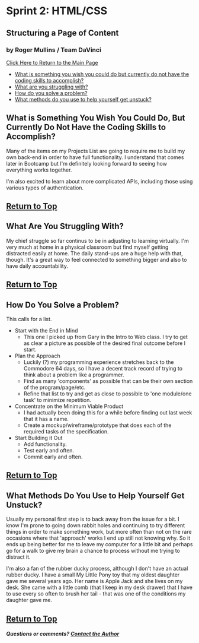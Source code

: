 # Sprint 2: HTML/CSS
## Structuring a Page of Content
### by Roger Mullins / Team DaVinci

[Click Here to Return to the Main Page](blog.md)

- [What is something you wish you could do but currently do not have the coding skills to accomplish?](#what-is-something-you-wish-you-could-do-but-currently-do-not-have-the-coding-skills-to-accomplish)
- [What are you struggling with?](#what-are-you-struggling-with)
- [How do you solve a problem?](#how-do-you-solve-a-problem)
- [What methods do you use to help yourself get unstuck?](#what-methods-do-you-use-to-help-yourself-get-unstuck)

## What is Something You Wish You Could Do, But Currently Do Not Have the Coding Skills to Accomplish?

Many of the items on my Projects List are going to require me to build my own back-end in order to have full functionality. I understand that comes later in Bootcamp but I'm definitely looking forward to seeing how everything works together.

I'm also excited to learn about more complicated APIs, including those using various types of authentication.

[Return to Top](#by-roger-mullins--team-davinci)
---

## What Are You Struggling With?

My chief struggle so far continus to be in adjusting to learning virtually. I'm very much at home in a physical classroom but find myself getting distracted easily at home. The daily stand-ups are a huge help with that, though. It's a great way to feel connected to something bigger and also to have daily accountability. 

[Return to Top](#by-roger-mullins--team-davinci)
---

## How Do You Solve a Problem?

This calls for a list.

- Start with the End in Mind
    - This one I picked up from Gary in the Intro to Web class. I try to get as clear a picture as possible of the desired final outcome before I start.
- Plan the Approach
    - Luckily (?) my programming experience stretches back to the Commodore 64 days, so I have a decent track record of trying to think about a problem like a programmer.
    - Find as many 'components' as possible that can be their own section of the program/page/etc.
    - Refine that list to try and get as close to possible to 'one module/one task' to minimize repetition.
- Concentrate on the Minimum Viable Product
    - I had actually been doing this for a while before finding out last week that it has a name.
    - Create a mockup/wireframe/prototype that does each of the required tasks of the specification.
- Start Building it Out
    - Add functionality.
    - Test early and often.
    - Commit early and often.

[Return to Top](#by-roger-mullins--team-davinci)
---

## What Methods Do You Use to Help Yourself Get Unstuck?

Usually my personal first step is to back away from the issue for a bit. I know I'm prone to going down rabbit holes and continuing to try different things in order to make something work, but more often than not on the rare occasions where that 'approach' works I end up still not knowing why. So it ends up being better for me to leave my computer for a little bit and perhaps go for a walk to give my brain a chance to process without me trying to distract it.

I'm also a fan of the rubber ducky process, although I don't have an actual rubber ducky. I have a small My Little Pony toy that my oldest daughter gave me several years ago. Her name is Apple Jack and she lives on my desk. She came with a little comb (that I keep in my desk drawer) that I have to use every so often to brush her tail - that was one of the conditions my daughter gave me.

[Return to Top](#by-roger-mullins--team-davinci)
---

##### Questions or comments? [Contact the Author](mailto:rogermullins.mba@gmail.com)
